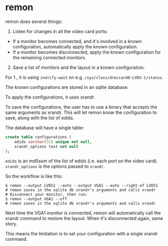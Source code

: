 # remon

remon does several things:

1. Listen for changes in all the video card ports:
  - If a monitor becomes connected, and it's involved in a known
    configuration, automatically apply the known configuration.
  - If a monitor becomes disconnected, apply the known configuration
    for the remaining connected monitors.
2. Save a list of monitors and the layout in a known configuration.

For 1., it is using `inotify-wait` on
e.g. `/sys/class/drm/card0-LVDS-1/status`.

The known configurations are stored in an sqlite database.

To apply the configurations, it uses xrandr.

To save the configurations, the user has to use a binary that accepts
the same arguments as xrandr. This will let remon know the
configuration to save, along with the list of edids.

The database will have a single table:

```sql
create table configurations (
    edids varchar(32) unique not null,
    xrandr_options text not null
);
```

`edids` is an md5sum of the list of edids (i.e. each port on the video
card). `xrandr_options` is the options passed to `xrandr`.

So the workflow is like this:

```
$ remon --output LVDS1 --auto --output VGA1 --auto --right-of LVDS1
# remon saves in the sqlite db xrandr's arguments and calls xrandr
# Disconnect your monitor, then run:
$ remon --output VGA1 --off
# remon saves in the sqlite db xrandr's arguments and calls xrandr
```

Next time the VGA1 monitor is connected, remon will automatically call
the xrandr command to restore the layout. When it's disconnected
again, same story.

This means the limitation is to set your configuration with a single
xrandr command.
